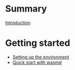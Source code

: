 # Summary

[Introduction](README.md)

# Getting started

- [Setting up the environment](setting-up-env.md)
- [Quick start with wasmd](wasmd-quick-start.md)

